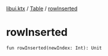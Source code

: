 [libui.ktx](../README.md) / [Table](README.md) / [rowInserted](row-inserted.md)

# rowInserted

`fun rowInserted(newIndex: Int): Unit`